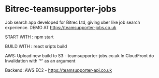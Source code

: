 # Bitrec-teamsupporter-jobs
Job search app developed for Bitrec Ltd, giving uber like job search experience.
DEMO AT https://teamsupporter-jobs.co.uk

START WITH : 
npm start

BUILD WITH :
react sripts build

AWS:
Upload new build to S3 - teamsupporter-jobs.co.uk
In CloudFront do Invalidation with '*' as an argument

Backend:
AWS EC2 - https://teamsupporter-api.co.uk
